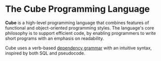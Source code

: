 # The Cube Programming Language

**Cube** is a high-level programming language that combines features of functional and object-oriented programming styles. The language's core philosophy is to support efficient code, by enabling programmers to write short programs with an emphasis on readability.

Cube uses a verb-based [dependency grammar](https://en.wikipedia.org/wiki/Dependency_grammar) with an intuitive syntax, inspired by both SQL and pseudocode.
